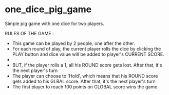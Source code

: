 # one_dice_pig_game
Simple pig game with one dice for two players.



RULES OF THE GAME :

- This game can be played by 2 people, one after the other.
- For each round of play, the current player rolls the dice by clicking the PLAY button and dice value will be added to player's CURRENT SCORE.
- 
- BUT, if the player rolls a 1, all his ROUND score gets lost. After that, it's the next player's turn
- The player can choose to 'Hold', which means that his ROUND score gets added to his GLBAL score. After that, it's the next player's turn
- The first player to reach 100 points on GLOBAL score wins the game
